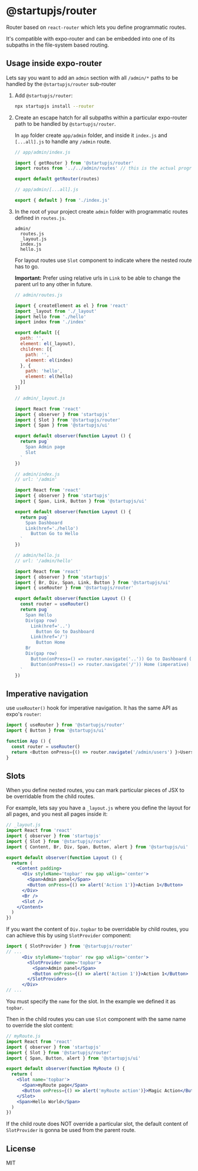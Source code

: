 # @startupjs/router

Router based on `react-router` which lets you define programmatic routes.

It's compatible with expo-router and can be embedded into one of its subpaths in the file-system based routing.

## Usage inside expo-router

Lets say you want to add an `admin` section with all `/admin/*` paths to be handled by the `@startupjs/router` sub-router

1. Add `@startupjs/router`:

    ```sh
    npx startupjs install --router
    ```

2. Create an escape hatch for all subpaths within a particular expo-router path to be handled by `@startupjs/router`.

    In `app` folder create `app/admin` folder, and inside it `index.js` and `[...all].js` to handle any `/admin` route.

    ```js
    // app/admin/index.js

    import { getRouter } from '@startupjs/router'
    import routes from '../../admin/routes' // this is the actual programmatic routes

    export default getRouter(routes)
    ```

    ```js
    // app/admin/[...all].js

    export { default } from './index.js'
    ```

3. In the root of your project create `admin` folder with programmatic routes defined in `routes.js`.

    ```
    admin/
      routes.js
      _layout.js
      index.js
      hello.js
    ```

    For layout routes use `Slot` component to indicate where the nested route has to go.

    **Important:** Prefer using relative urls in `Link` to be able to change the parent url to any other in future.

    ```js
    // admin/routes.js

    import { createElement as el } from 'react'
    import _layout from './_layout'
    import hello from './hello'
    import index from './index'

    export default [{
      path: '',
      element: el(_layout),
      children: [{
        path: '',
        element: el(index)
      }, {
        path: 'hello',
        element: el(hello)
      }]
    }]
    ```

    ```js
    // admin/_layout.js

    import React from 'react'
    import { observer } from 'startupjs'
    import { Slot } from '@startupjs/router'
    import { Span } from '@startupjs/ui'

    export default observer(function Layout () {
      return pug`
        Span Admin page
        Slot
      `
    })
    ```

    ```js
    // admin/index.js
    // url: '/admin'

    import React from 'react'
    import { observer } from 'startupjs'
    import { Span, Link, Button } from '@startupjs/ui'

    export default observer(function Layout () {
      return pug`
        Span Dashboard
        Link(href='./hello')
          Button Go to Hello
      `
    })
    ```

    ```js
    // admin/hello.js
    // url: '/admin/hello'

    import React from 'react'
    import { observer } from 'startupjs'
    import { Br, Div, Span, Link, Button } from '@startupjs/ui'
    import { useRouter } from '@startupjs/router'

    export default observer(function Layout () {
      const router = useRouter()
      return pug`
        Span Hello
        Div(gap row)
          Link(href='..')
            Button Go to Dashboard
          Link(href='/')
            Button Home
        Br
        Div(gap row)
          Button(onPress=() => router.navigate('..')) Go to Dashboard (imperative)
          Button(onPress=() => router.navigate('/')) Home (imperative)
      `
    })
    ```

## Imperative navigation

use `useRouter()` hook for imperative navigation. It has the same API as expo's `router`:

```js
import { useRouter } from '@startupjs/router'
import { Button } from '@startupjs/ui'

function App () {
  const router = useRouter()
  return <Button onPress={() => router.navigate('/admin/users') }>Users</Button>
}
```

## Slots

When you define nested routes, you can mark particular pieces of JSX to be overridable from the child routes.

For example, lets say you have a `_layout.js` where you define the layout for all pages, and you nest all pages inside it:

```jsx
// _layout.js
import React from 'react'
import { observer } from 'startupjs'
import { Slot } from '@startupjs/router'
import { Content, Br, Div, Span, Button, alert } from '@startupjs/ui'

export default observer(function Layout () {
  return (
    <Content padding>
      <Div styleName='topbar' row gap vAlign='center'>
        <Span>Admin panel</Span>
        <Button onPress={() => alert('Action 1')}>Action 1</Button>
      </Div>
      <Br />
      <Slot />
    </Content>
  )
})
```

If you want the content of `Div.topbar` to be overridable by child routes, you can achieve this by using `SlotProvider` component:

```jsx
import { SlotProvider } from '@startupjs/router'
// ...
      <Div styleName='topbar' row gap vAlign='center'>
        <SlotProvider name='topbar'>
          <Span>Admin panel</Span>
          <Button onPress={() => alert('Action 1')}>Action 1</Button>
        </SlotProvider>
      </Div>
// ...
```

You must specify the `name` for the slot. In the example we defined it as `topbar`.

Then in the child routes you can use `Slot` component with the same name to override the slot content:

```jsx
// myRoute.js
import React from 'react'
import { observer } from 'startupjs'
import { Slot } from '@startupjs/router'
import { Span, Button, alert } from '@startupjs/ui'

export default observer(function MyRoute () {
  return (
    <Slot name='topbar'>
      <Span>myRoute page</Span>
      <Button onPress={() => alert('myRoute action')}>Magic Action</Button>
    </Slot>
    <Span>Hello World</Span>
  )
})
```

If the child route does NOT override a particular slot, the default content of `SlotProvider` is gonna be used from the parent route.

## License

MIT
